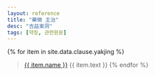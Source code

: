 ```yaml
---
layout: reference
title: "藥徵 主治"
desc: "吉益東洞"
tags: [약징, 관련원문]
---
```


{% for item in site.data.clause.yakjing %}
> [{{ item.name }}]({{site.herburl}}/{{item.name_kr}}) {{ item.text }}
{% endfor %}
